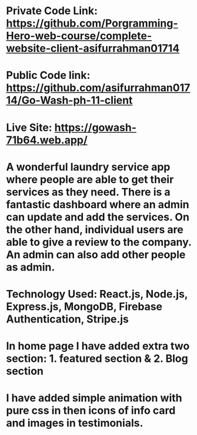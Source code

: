 
# Private Code Link: https://github.com/Porgramming-Hero-web-course/complete-website-client-asifurrahman01714
# Public Code link: https://github.com/asifurrahman01714/Go-Wash-ph-11-client
# Live Site: https://gowash-71b64.web.app/

# A wonderful laundry service app where people are able to get their services as they need. There is a fantastic dashboard where an admin can update and add the services. On the other hand, individual users are able to give a review to the company. An admin can also add other people as admin.

# Technology Used: React.js, Node.js, Express.js, MongoDB, Firebase Authentication, Stripe.js


# In home page I have added extra two section: 1. featured section & 2. Blog section
# I have added simple animation with pure css in then icons of info card and images in testimonials.

